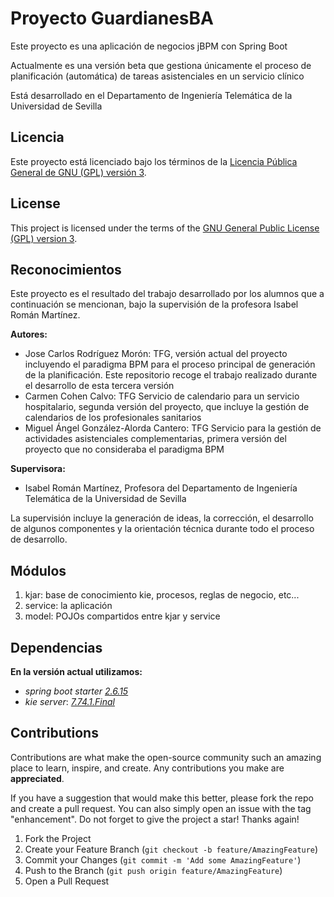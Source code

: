 # Proyecto GuardianesBA

Este proyecto es una aplicación de negocios jBPM con Spring Boot

Actualmente es una versión beta que gestiona únicamente el proceso de planificación (automática) de tareas asistenciales en un servicio clínico

Está desarrollado en el Departamento de Ingeniería Telemática de la Universidad de Sevilla

## Licencia

Este proyecto está licenciado bajo los términos de la [Licencia Pública General de GNU (GPL) versión 3](https://www.gnu.org/licenses/gpl-3.0.html).


## License

This project is licensed under the terms of the [GNU General Public License (GPL) version 3](https://www.gnu.org/licenses/gpl-3.0.html).

## Reconocimientos

Este proyecto es el resultado del trabajo desarrollado por los alumnos que a continuación se mencionan, bajo la supervisión de la profesora Isabel Román Martínez.

**Autores:**
- Jose Carlos Rodríguez Morón: TFG, versión actual del proyecto incluyendo el paradigma BPM para el proceso principal de generación de la planificación. Este repositorio recoge el trabajo realizado durante el desarrollo de esta tercera versión
- Carmen Cohen Calvo: TFG Servicio de calendario para un servicio hospitalario, segunda versión del proyecto, que incluye la gestión de calendarios de los profesionales sanitarios
- Miguel Ángel González-Alorda Cantero: TFG Servicio para la gestión de actividades asistenciales complementarias, primera versión del proyecto que no consideraba el paradigma BPM

**Supervisora:**
- Isabel Román Martínez, Profesora del Departamento de Ingeniería Telemática de la Universidad de Sevilla

La supervisión incluye la generación de ideas, la corrección, el desarrollo de algunos componentes y la orientación técnica durante todo el proceso de desarrollo.


## Módulos
1. kjar: base de conocimiento kie, procesos, reglas de negocio, etc...
2. service: la aplicación
3. model: POJOs compartidos entre kjar y service
## Dependencias
**En la versión actual utilizamos:**
* _spring boot starter_ [_2.6.15_](https://mvnrepository.com/artifact/org.springframework.boot/spring-boot-starter/2.6.15)
* _kie server_: [_7.74.1.Final_](https://mvnrepository.com/artifact/org.kie/kie-server-spring-boot-starter/7.74.1.Final)

## Contributions

Contributions are what make the open-source community such an amazing place to learn, inspire, and create. Any contributions you make are **appreciated**.

If you have a suggestion that would make this better, please fork the repo and create a pull request. You can also simply open an issue with the tag "enhancement". Do not forget to give the project a star! Thanks again!

1. Fork the Project
2. Create your Feature Branch (`git checkout -b feature/AmazingFeature`)
3. Commit your Changes (`git commit -m 'Add some AmazingFeature'`)
4. Push to the Branch (`git push origin feature/AmazingFeature`)
5. Open a Pull Request
